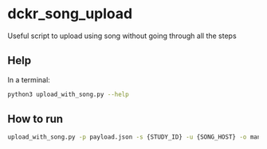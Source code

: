 # dckr_song_upload
Useful script to upload using song without going through all the steps

## Help
In a terminal:
```bash
python3 upload_with_song.py --help
```

## How to run
```bash
upload_with_song.py -p payload.json -s {STUDY_ID} -u {SONG_HOST} -o manifest.txt -j manifest.json
```
